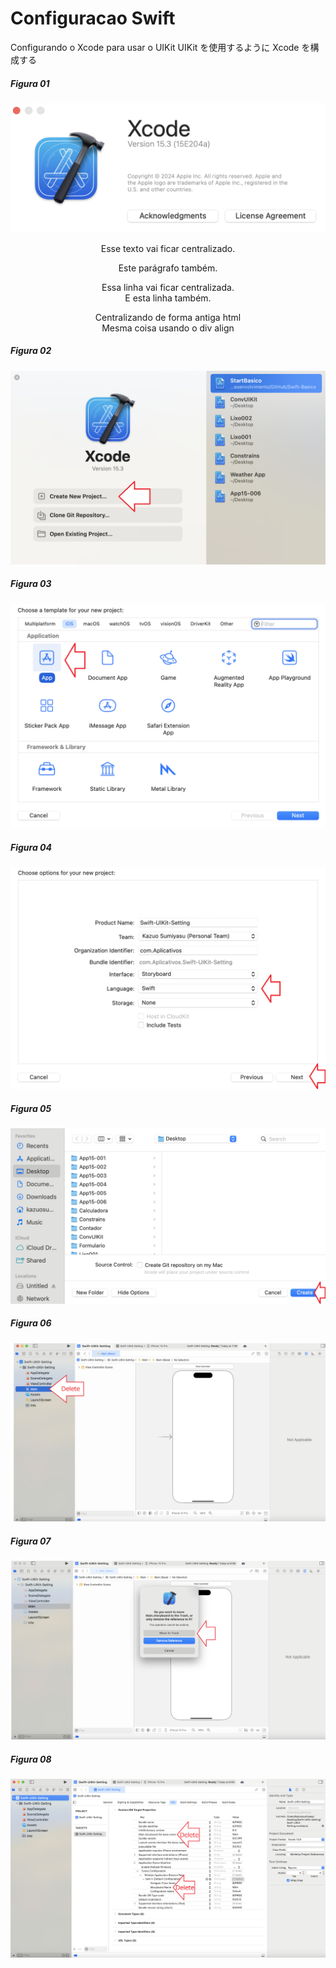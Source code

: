 # Configuracao Swift

Configurando o Xcode para usar o UIKit
UIKit を使用するように Xcode を構成する

##### Figura 01

![](Imagens/Swift-UIKit-Configuracao-Img01.png)

<div style="text-align:center">
  Esse texto vai ficar centralizado.
  <p>Este parágrafo também.</p>
</div>

<p style="text-align:center">
  Essa linha vai ficar centralizada.<br />
  E esta linha também.
</p>

<center>Centralizando de forma antiga html</center>

<div align="center">
  Mesma coisa usando o div align
</div>

##### Figura 02

![](Imagens/Swift-UIKit-Configuracao-Img02.png)

##### Figura 03

![](Imagens/Swift-UIKit-Configuracao-Img03.png)

##### Figura 04

![](Imagens/Swift-UIKit-Configuracao-Img04.png)

##### Figura 05

![](Imagens/Swift-UIKit-Configuracao-Img05.png)

##### Figura 06

![](Imagens/Swift-UIKit-Configuracao-Img06.png)

##### Figura 07

![](Imagens/Swift-UIKit-Configuracao-Img07.png)

##### Figura 08

![](Imagens/Swift-UIKit-Configuracao-Img08.png)






